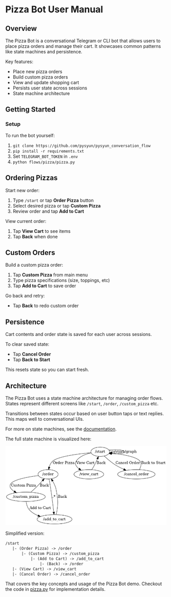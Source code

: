 # Pizza Bot User Manual

## Overview

The Pizza Bot is a conversational Telegram or CLI bot that allows users to place pizza orders and manage their cart. It showcases common patterns like state machines and persistence.

Key features:

- Place new pizza orders
- Build custom pizza orders  
- View and update shopping cart
- Persists user state across sessions
- State machine architecture 

## Getting Started 

### Setup

To run the bot yourself:

1. `git clone https://github.com/pysyun/pysyun_conversation_flow`
2. `pip install -r requirements.txt`  
3. Set `TELEGRAM_BOT_TOKEN` in `.env`
4. `python flows/pizza/pizza.py`

## Ordering Pizzas 

Start new order:

1. Type `/start` or tap **Order Pizza** button
2. Select desired pizza or tap **Custom Pizza** 
3. Review order and tap **Add to Cart**

View current order:
 
1. Tap **View Cart** to see items
2. Tap **Back** when done  

## Custom Orders

Build a custom pizza order:

1. Tap **Custom Pizza** from main menu 
2. Type pizza specifications (size, toppings, etc)
3. Tap **Add to Cart** to save order

Go back and retry:

- Tap **Back** to redo custom order 
  
## Persistence

Cart contents and order state is saved for each user across sessions.

To clear saved state:

- Tap **Cancel Order**  
- Tap **Back to Start**

This resets state so you can start fresh.

## Architecture 

The Pizza Bot uses a state machine architecture for managing order flows. States represent different screens like `/start`, `/order`, `/custom_pizza` etc.

Transitions between states occur based on user button taps or text replies. This maps well to conversational UIs.

For more on state machines, see the [documentation](../../documentation/state-machines.md).

The full state machine is visualized here:

![Pizza Bot State Machine](./pizza.png)

Simplified version:

```
/start 
   |- (Order Pizza) -> /order
       |- (Custom Pizza) -> /custom_pizza
           |- (Add to Cart) -> /add_to_cart 
               |- (Back) -> /order
   |- (View Cart) -> /view_cart
   |- (Cancel Order) -> /cancel_order   
```

That covers the key concepts and usage of the Pizza Bot demo. Checkout the code in [pizza.py](./pizza.py) for implementation details.
